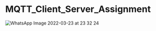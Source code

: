 # MQTT_Client_Server_Assignment
![WhatsApp Image 2022-03-23 at 23 32 24](https://user-images.githubusercontent.com/73781928/159792631-440853de-e655-4d33-81c8-c5437be0563f.jpeg)
